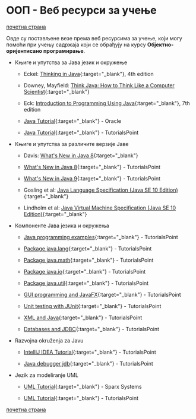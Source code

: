 # ООП - Веб ресурси за учење  

[почетна страна](/README.md)

Овде су постављене везе према веб ресурсима за учење, који могу помоћи при учењу садржаја који се обрађују на курсу **Објектно-оријентисано програмирање**.

* Књиге и упутства за Јава језик и окружење

  * Eckel: [Thinking in Java](https://archive.org/details/TIJ4CcR1){:target="_blank"}, 4th edition  

  * Downey, Mayfield: [Think Java: How to Think Like a Computer Scientist](http://greenteapress.com/thinkjava6/html/index.html){:target="_blank"}  

  * Eck: [Introduction to Programming Using Java](http://math.hws.edu/javanotes/){:target="_blank"}, 7th edition

  * [Java Tutorial](https://docs.oracle.com/javase/tutorial/){:target="_blank"} - Oracle

  * [Java Tutorial](https://www.tutorialspoint.com/java/index.htm){:target="_blank"} - TutorialsPoint

* Књиге и упутства за различите верзије Јаве

  * Davis: [What's New in Java 8](https://leanpub.com/whatsnewinjava8/read){:target="_blank"}  

  * [What's New in Java 8](https://www.tutorialspoint.com/java8/index.htm){:target="_blank"} - TutorialsPoint  

  * [What's New in Java 9](https://www.tutorialspoint.com/java9/index.htm){:target="_blank"} - TutorialsPoint  

  * Gosling et al: [Java Language Specification (Java SE 10 Edition)](https://docs.oracle.com/javase/specs/jls/se10/html/index.html){:target="_blank"}

  * Lindholm et al: [Java Virtual Machine Specification (Java SE 10 Edition)](https://docs.oracle.com/javase/specs/jvms/se10/html/index.html){:target="_blank"}

* Компоненте Јава језика и окружења  

  * [Java programming examples](https://www.tutorialspoint.com/javaexamples/index.htm){:target="_blank"} - TutorialsPoint  

  * [Package java.lang](https://www.tutorialspoint.com/java/lang/index.htm){:target="_blank"} - TutorialsPoint  

  * [Package java.math](https://www.tutorialspoint.com/java/math/index.htm){:target="_blank"} - TutorialsPoint  

  * [Package java.io](https://www.tutorialspoint.com/java/io/index.htm){:target="_blank"} - TutorialsPoint  

  * [Package java.util](https://www.tutorialspoint.com/java/util/index.htm){:target="_blank"} - TutorialsPoint  

  * [GUI programming and JavaFX](https://www.tutorialspoint.com/javafx/index.htm){:target="_blank"} - TutorialsPoint

  * [Unit testing with JUnit](https://www.tutorialspoint.com/junit/){:target="_blank"} - TutorialsPoint  

  * [XML and Java](https://www.tutorialspoint.com/java_xml/index.htm){:target="_blank"} - TutorialsPoint

  * [Databases and JDBC](http://www.tutorialspoint.com/jdbc/){:target="_blank"} - TutorialsPoint

* Razvojna okruženja za Javu

  * [IntelliJ IDEA Tutorial](https://www.tutorialspoint.com/intellij_idea/index.htm){:target="_blank"} - TutorialsPoint

  * [Java debugger jdb](https://www.tutorialspoint.com/jdb/index.htm){:target="_blank"} - TutorialsPoint  

* Jezik za modeliranje UML

  * [UML Tutorial](https://www.sparxsystems.com/resources/uml2_tutorial/index.html){:target="_blank"}  - Sparx Systems

  * [UML Tutorial](http://www.tutorialspoint.com/uml/){:target="_blank"}  - TutorialsPoint

[почетна страна](/README.md)